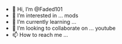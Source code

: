 - 👋 Hi, I’m @Faded101
- 👀 I’m interested in ... mods
- 🌱 I’m currently learning ...
- 💞️ I’m looking to collaborate on ... youtube
- 📫 How to reach me ...

<!---
Faded101/Faded101 is a ✨ special ✨ repository because its `README.md` (this file) appears on your GitHub profile.
You can click the Preview link to take a look at your changes.
--->
